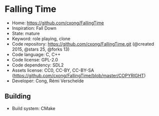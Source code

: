# Falling Time

- Home: https://github.com/cxong/FallingTime
- Inspiration: Fall Down
- State: mature
- Keyword: role playing, clone
- Code repository: https://github.com/cxong/FallingTime.git (@created 2015, @stars 25, @forks 13)
- Code language: C, C++
- Code license: GPL-2.0
- Code dependency: SDL2
- Assets license: CC0, CC-BY, CC-BY-SA (https://github.com/cxong/FallingTime/blob/master/COPYRIGHT)
- Developer: Cong, Rémi Verschelde

## Building

- Build system: CMake
